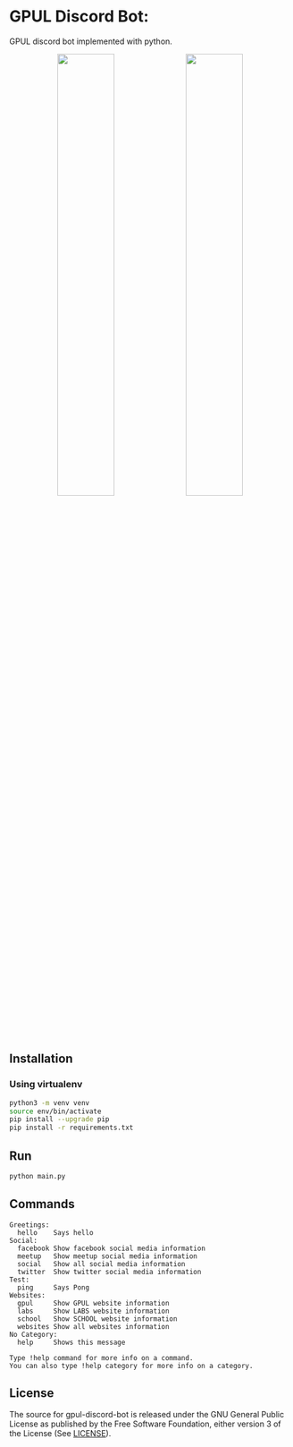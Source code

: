 # GPUL Discord Bot:

GPUL discord bot implemented with python.

<p align="middle">
    <img width="45%" src="https://external-content.duckduckgo.com/iu/?u=https%3A%2F%2Fupload.wikimedia.org%2Fwikipedia%2Fcommons%2Fthumb%2F1%2F1b%2FLogo_GPUL.svg%2F500px-Logo_GPUL.svg.png&f=1&nofb=1">
  <img width="45%" src="https://discord.com/assets/e4923594e694a21542a489471ecffa50.svg">
</p>

## Installation

### Using virtualenv

```bash
python3 -m venv venv
source env/bin/activate
pip install --upgrade pip
pip install -r requirements.txt
```

## Run

```bash
python main.py
```

## Commands

```
Greetings:
  hello    Says hello
Social:
  facebook Show facebook social media information
  meetup   Show meetup social media information
  social   Show all social media information
  twitter  Show twitter social media information
Test:
  ping     Says Pong
Websites:
  gpul     Show GPUL website information
  labs     Show LABS website information
  school   Show SCHOOL website information
  websites Show all websites information
​No Category:
  help     Shows this message

Type !help command for more info on a command.
You can also type !help category for more info on a category.
```

## License

The source for gpul-discord-bot is released under the GNU General Public License as published by the Free Software Foundation, either version 3 of the License (See [LICENSE](https://github.com/pedrety/gpul-discord-bot/blob/main/LICENSE)).
